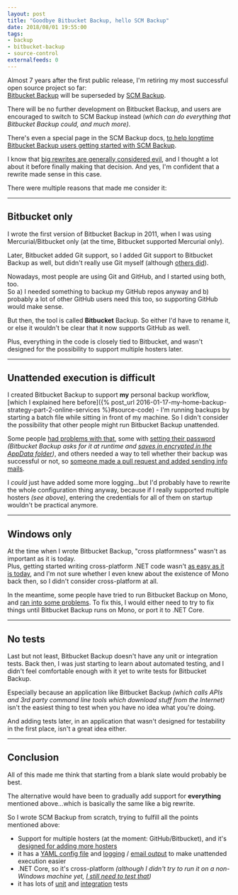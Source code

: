 ```yaml
---
layout: post
title: "Goodbye Bitbucket Backup, hello SCM Backup"
date: 2018/08/01 19:55:00
tags:
- backup
- bitbucket-backup
- source-control
externalfeeds: 0
---
```


Almost 7 years after the first public release, I'm retiring my most successful open source project so far:  
[Bitbucket Backup](https://christianspecht.de/bitbucket-backup/) will be superseded by [SCM Backup](https://scm-backup.org/).

There will be no further development on Bitbucket Backup, and users are encouraged to switch to SCM Backup instead (*which can do everything that Bitbucket Backup could, and much more)*.

There's even a special page in the SCM Backup docs, [to help longtime Bitbucket Backup users getting started with SCM Backup](http://docs.scm-backup.org/en/latest/bitbucket-backup-users/).

I know that [big rewrites are generally considered evil](https://www.joelonsoftware.com/2000/04/06/things-you-should-never-do-part-i/), and I thought a lot about it before finally making that decision. And yes, I'm confident that a rewrite made sense in this case.

There were multiple reasons that made me consider it:

---

## Bitbucket only

I wrote the first version of Bitbucket Backup in 2011, when I was using Mercurial/Bitbucket only (at the time, Bitbucket supported Mercurial only).

Later, Bitbucket added Git support, so I added Git support to Bitbucket Backup as well, but didn't really use Git myself (although [others did](https://bitbucket.org/christianspecht/bitbucket-backup/issues/22/backup-completed-but-no-actual-files#comment-10989403)).

Nowadays, most people are using Git and GitHub, and I started using both, too.  
So a) I needed something to backup my GitHub repos anyway and b) probably a lot of other GitHub users need this too, so supporting GitHub would make sense.

But then, the tool is called **Bitbucket** Backup. So either I'd have to rename it, or else it wouldn't be clear that it now supports GitHub as well.

Plus, everything in the code is closely tied to Bitbucket, and wasn't designed for the possibility to support multiple hosters later.

---

## Unattended execution is difficult

I created Bitbucket Backup to support **my** personal backup workflow, [which I explained here before]({% post_url 2016-01-17-my-home-backup-strategy-part-2-online-services %}#source-code) - I'm running backups by starting a batch file while sitting in front of my machine. So I didn't consider the possibility that other people might run Bitbucket Backup unattended.

Some people [had problems with that](https://bitbucket.org/christianspecht/bitbucket-backup/issues/20/not-running-when-scheduled), some with [setting their password](https://bitbucket.org/christianspecht/bitbucket-backup/issues/18/configuration-is-not-loaded-when-run-as) *(Bitbucket Backup asks for it at runtime and [saves in encrypted in the AppData folder](https://bitbucket.org/christianspecht/bitbucket-backup/src/default/src/BitbucketBackup/Config.cs))*, and others needed a way to tell whether their backup was successful or not, so [someone made a pull request and added sending info mails](https://bitbucket.org/christianspecht/bitbucket-backup/pull-requests/7/adding-option-to-send-log-via-email/).

I *could* just have added some more logging...but I'd probably have to rewrite the whole configuration thing anyway, because if I really supported multiple hosters *(see above)*, entering the credentials for all of them on startup wouldn't be practical anymore.

---

## Windows only

At the time when I wrote Bitbucket Backup, "cross platformness" wasn't as important as it is today.  
Plus, getting started writing cross-platform .NET code wasn't [as easy as it is today](https://dotnet.github.io/), and I'm not sure whether I even knew about the existence of Mono back then, so I didn't consider cross-platform at all.

In the meantime, some people have tried to run Bitbucket Backup on Mono, and [ran into some problems](https://bitbucket.org/christianspecht/bitbucket-backup/issues/38/fails-on-linux-when-using-mono-due-to). To fix this, I would either need to try to fix things until Bitbucket Backup runs on Mono, or port it to .NET Core.

---

## No tests

Last but not least, Bitbucket Backup doesn't have any unit or integration tests. Back then, I was just starting to learn about automated testing, and I didn't feel comfortable enough with it yet to write tests for Bitbucket Backup.

Especially because an application like Bitbucket Backup *(which calls APIs and 3rd party command line tools which download stuff from the Internet)* isn't the easiest thing to test when you have no idea what you're doing.

And adding tests later, in an application that wasn't designed for testability in the first place, isn't a great idea either.

---

## Conclusion

All of this made me think that starting from a blank slate would probably be best.

The alternative would have been to gradually add support for **everything** mentioned above...which is basically the same like a big rewrite.

So I wrote SCM Backup from scratch, trying to fulfill all the points mentioned above:

- Support for multiple hosters (at the moment: GitHub/Bitbucket), and it's [designed for adding more hosters](http://docs.scm-backup.org/en/latest/contribute-app-hoster/)
- it has a [YAML config file](http://docs.scm-backup.org/en/latest/config/) and [logging](http://docs.scm-backup.org/en/latest/output-logging/) / [email output](http://docs.scm-backup.org/en/latest/output-email/) to make unattended execution easier
- .NET Core, so it's cross-platform *(although I didn't try to run it on a non-Windows machine yet, [I still need to test that](https://github.com/christianspecht/scm-backup/issues/6))*
- it has lots of [unit](https://github.com/christianspecht/scm-backup/tree/master/src/ScmBackup.Tests) and [integration](https://github.com/christianspecht/scm-backup/tree/master/src/ScmBackup.Tests.Integration) tests
